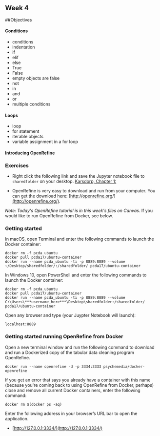 ## Week 4
##Objectives
#### Conditions
* conditions
* indentation
* if
* elif
* else
* True
* False
* empty objects are false
* not
* in
* and
* or
* multiple conditions

#### Loops
* loop
* for statement
* iterable objects
* variable assignment in a for loop

#### Introducing OpenRefine

### Exercises
- Right click the following link and save the Jupyter notebook file to `sharedfolder` on your desktop.
[Karsdorp, Chapter 1:](http://nbviewer.jupyter.org/github/fbkarsdorp/python-course/blob/master/Chapter%201%20-%20Getting%20started.ipynb)

- OpenRefine is very easy to download and run from your computer. You can get the download here: [http://openrefine.org/](http://openrefine.org/).

*Note: Today's OpenRefine tutorial is in this week's files on Canvas.* If you would like to run OpenRefine from Docker, see below.


### Getting started
In macOS, open Terminal and enter the following commands to launch the Docker container:

```
docker rm -f pcda_ubuntu
docker pull pcda17/ubuntu-container
docker run --name pcda_ubuntu -ti -p 8889:8889 --volume ~/Desktop/sharedfolder/:/sharedfolder/ pcda17/ubuntu-container
```

In Windows 10, open PowerShell and enter the following commands to launch the Docker container:

```
docker rm -f pcda_ubuntu
docker pull pcda17/ubuntu-container
docker run --name pcda_ubuntu -ti -p 8889:8889 --volume C:\Users\***username_here***\Desktop\sharedfolder:/sharedfolder/ pcda17/ubuntu-container
```

Open any browser and type (your Juypter Notebook will launch):
```
localhost:8889
```

### Getting started running OpenRefine from Docker

Open a new terminal window and run the following command to download and run a Dockerized copy of the tabular data cleaning program OpenRefine.

```
docker run --name openrefine -d -p 3334:3333 psychemedia/docker-openrefine
```

If you get an error that says you already have a container with this name (because you're coming back to using OpenRefine from Docker, perhaps) close and remove all current Docker containers, enter the following command:

```
docker rm $(docker ps -aq)
```

Enter the following address in your browser’s URL bar to open the application.

- [http://127.0.0.1:3334/](http://127.0.0.1:3334/)
